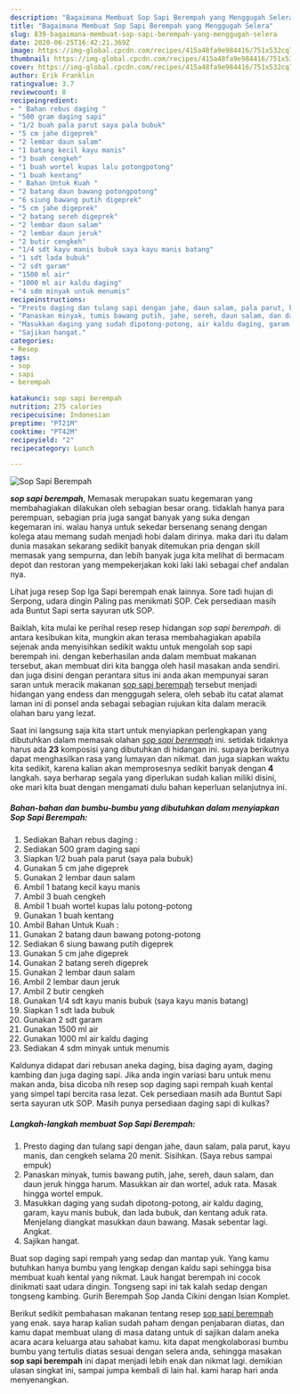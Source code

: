 ```yaml
---
description: "Bagaimana Membuat Sop Sapi Berempah yang Menggugah Selera"
title: "Bagaimana Membuat Sop Sapi Berempah yang Menggugah Selera"
slug: 839-bagaimana-membuat-sop-sapi-berempah-yang-menggugah-selera
date: 2020-06-25T16:42:21.369Z
image: https://img-global.cpcdn.com/recipes/415a48fa9e984416/751x532cq70/sop-sapi-berempah-foto-resep-utama.jpg
thumbnail: https://img-global.cpcdn.com/recipes/415a48fa9e984416/751x532cq70/sop-sapi-berempah-foto-resep-utama.jpg
cover: https://img-global.cpcdn.com/recipes/415a48fa9e984416/751x532cq70/sop-sapi-berempah-foto-resep-utama.jpg
author: Erik Franklin
ratingvalue: 3.7
reviewcount: 8
recipeingredient:
- " Bahan rebus daging "
- "500 gram daging sapi"
- "1/2 buah pala parut saya pala bubuk"
- "5 cm jahe digeprek"
- "2 lembar daun salam"
- "1 batang kecil kayu manis"
- "3 buah cengkeh"
- "1 buah wortel kupas lalu potongpotong"
- "1 buah kentang"
- " Bahan Untuk Kuah "
- "2 batang daun bawang potongpotong"
- "6 siung bawang putih digeprek"
- "5 cm jahe digeprek"
- "2 batang sereh digeprek"
- "2 lembar daun salam"
- "2 lembar daun jeruk"
- "2 butir cengkeh"
- "1/4 sdt kayu manis bubuk saya kayu manis batang"
- "1 sdt lada bubuk"
- "2 sdt garam"
- "1500 ml air"
- "1000 ml air kaldu daging"
- "4 sdm minyak untuk menumis"
recipeinstructions:
- "Presto daging dan tulang sapi dengan jahe, daun salam, pala parut, kayu manis, dan cengkeh selama 20 menit. Sisihkan. (Saya rebus sampai empuk)"
- "Panaskan minyak, tumis bawang putih, jahe, sereh, daun salam, dan daun jeruk hingga harum. Masukkan air dan wortel, aduk rata. Masak hingga wortel empuk."
- "Masukkan daging yang sudah dipotong-potong, air kaldu daging, garam, kayu manis bubuk, dan lada bubuk, dan kentang aduk rata. Menjelang diangkat masukkan daun bawang. Masak sebentar lagi. Angkat."
- "Sajikan hangat."
categories:
- Resep
tags:
- sop
- sapi
- berempah

katakunci: sop sapi berempah 
nutrition: 275 calories
recipecuisine: Indonesian
preptime: "PT21M"
cooktime: "PT42M"
recipeyield: "2"
recipecategory: Lunch

---
```



![Sop Sapi Berempah](https://img-global.cpcdn.com/recipes/415a48fa9e984416/751x532cq70/sop-sapi-berempah-foto-resep-utama.jpg)

<b><i>sop sapi berempah</i></b>, Memasak merupakan suatu kegemaran yang membahagiakan dilakukan oleh sebagian besar orang. tidaklah hanya para perempuan, sebagian pria juga sangat banyak yang suka dengan kegemaran ini. walau hanya untuk sekedar bersenang senang dengan kolega atau memang sudah menjadi hobi dalam dirinya. maka dari itu dalam dunia masakan sekarang sedikit banyak ditemukan pria dengan skill memasak yang sempurna, dan lebih banyak juga kita melihat di bermacam depot dan restoran yang mempekerjakan koki laki laki sebagai chef andalan nya.

Lihat juga resep Sop Iga Sapi berempah enak lainnya. Sore tadi hujan di Serpong, udara dingin Paling pas menikmati SOP. Cek persediaan masih ada Buntut Sapi serta sayuran utk SOP.

Baiklah, kita mulai ke perihal resep resep hidangan <i>sop sapi berempah</i>. di antara kesibukan kita, mungkin akan terasa membahagiakan apabila sejenak anda menyisihkan sedikit waktu untuk mengolah sop sapi berempah ini. dengan keberhasilan anda dalam membuat makanan tersebut, akan membuat diri kita bangga oleh hasil masakan anda sendiri. dan juga disini dengan perantara situs ini anda akan mempunyai saran saran untuk meracik makanan <u>sop sapi berempah</u> tersebut menjadi hidangan yang endess dan menggugah selera, oleh sebab itu catat alamat laman ini di ponsel anda sebagai sebagian rujukan kita dalam meracik olahan baru yang lezat.


Saat ini langsung saja kita start untuk menyiapkan perlengkapan yang dibutuhkan dalam memasak olahan <u><i>sop sapi berempah</i></u> ini. setidak tidaknya harus ada <b>23</b> komposisi yang dibutuhkan di hidangan ini. supaya berikutnya dapat menghasilkan rasa yang lumayan dan nikmat. dan juga siapkan waktu kita sedikit, karena kalian akan memprosesnya sedikit banyak dengan <b>4</b> langkah. saya berharap segala yang diperlukan sudah kalian miliki disini, oke mari kita buat dengan mengamati dulu bahan keperluan selanjutnya ini.

<!--inarticleads1-->

##### Bahan-bahan dan bumbu-bumbu yang dibutuhkan dalam menyiapkan Sop Sapi Berempah:

1. Sediakan  Bahan rebus daging :
1. Sediakan 500 gram daging sapi
1. Siapkan 1/2 buah pala parut (saya pala bubuk)
1. Gunakan 5 cm jahe digeprek
1. Gunakan 2 lembar daun salam
1. Ambil 1 batang kecil kayu manis
1. Ambil 3 buah cengkeh
1. Ambil 1 buah wortel kupas lalu potong-potong
1. Gunakan 1 buah kentang
1. Ambil  Bahan Untuk Kuah :
1. Gunakan 2 batang daun bawang potong-potong
1. Sediakan 6 siung bawang putih digeprek
1. Gunakan 5 cm jahe digeprek
1. Gunakan 2 batang sereh digeprek
1. Gunakan 2 lembar daun salam
1. Ambil 2 lembar daun jeruk
1. Ambil 2 butir cengkeh
1. Gunakan 1/4 sdt kayu manis bubuk (saya kayu manis batang)
1. Siapkan 1 sdt lada bubuk
1. Gunakan 2 sdt garam
1. Gunakan 1500 ml air
1. Gunakan 1000 ml air kaldu daging
1. Sediakan 4 sdm minyak untuk menumis


Kaldunya didapat dari rebusan aneka daging, bisa daging ayam, daging kambing dan juga daging sapi. Jika anda ingin variasi baru untuk menu makan anda, bisa dicoba nih resep sop daging sapi rempah kuah kental yang simpel tapi bercita rasa lezat. Cek persediaan masih ada Buntut Sapi serta sayuran utk SOP. Masih punya persediaan daging sapi di kulkas? 

<!--inarticleads2-->

##### Langkah-langkah membuat Sop Sapi Berempah:

1. Presto daging dan tulang sapi dengan jahe, daun salam, pala parut, kayu manis, dan cengkeh selama 20 menit. Sisihkan. (Saya rebus sampai empuk)
1. Panaskan minyak, tumis bawang putih, jahe, sereh, daun salam, dan daun jeruk hingga harum. Masukkan air dan wortel, aduk rata. Masak hingga wortel empuk.
1. Masukkan daging yang sudah dipotong-potong, air kaldu daging, garam, kayu manis bubuk, dan lada bubuk, dan kentang aduk rata. Menjelang diangkat masukkan daun bawang. Masak sebentar lagi. Angkat.
1. Sajikan hangat.


Buat sop daging sapi rempah yang sedap dan mantap yuk. Yang kamu butuhkan hanya bumbu yang lengkap dengan kaldu sapi sehingga bisa membuat kuah kental yang nikmat. Lauk hangat berempah ini cocok dinikmati saat udara dingin. Tongseng sapi ini tak kalah sedap dengan tongseng kambing. Gurih Berempah Sop Janda Cikini dengan Isian Komplet. 

Berikut sedikit pembahasan makanan tentang resep <u>sop sapi berempah</u> yang enak. saya harap kalian sudah paham dengan penjabaran diatas, dan kamu dapat membuat ulang di masa datang untuk di sajikan dalam aneka acara acara keluarga atau sahabat kamu. kita dapat mengkolaborasi bumbu bumbu yang tertulis diatas sesuai dengan selera anda, sehingga masakan <b>sop sapi berempah</b> ini dapat menjadi lebih enak dan nikmat lagi. demikian ulasan singkat ini, sampai jumpa kembali di lain hal. kami harap hari anda menyenangkan.
